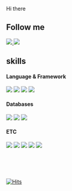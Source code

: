 Hi there

## Follow me

<a href="https://velog.io/@ddh963963" rel="nofollow">
  <img  src="https://img.shields.io/badge/myblog-20C997?style=flat-square&logo=Velog&logoColor=white"/>
</a>
<a href="mailto:hyeonyong737@gmail.com">
  <img  src="https://img.shields.io/badge/hyeonyong737@gmail.com-8B89CC?style=flat-square&logo=Gmail&logoColor=white"/>
</a>


## skills

#### Language & Framework
<img src="https://img.shields.io/badge/Java-007396?style=flat-square&logo=Java&logoColor=white"/></a>
<img src="https://img.shields.io/badge/springboot-6DB33F?style=flat-square&logo=springboot&logoColor=white"/></a>
<img src="https://img.shields.io/badge/JPA-ED145B?style=flat-square&logo=JPA&logoColor=white"/></a>
<img src="https://img.shields.io/badge/Mybatis-003B57?style=flat-square&logo=Mybatis&logoColor=white"/></a>

#### Databases 

<img src="https://img.shields.io/badge/Mysql-4479A1?style=flat-square&logo=Mysql&logoColor=white"/></a>
<img src="https://img.shields.io/badge/Redis-DC382D?style=flat-square&logo=Redis&logoColor=white"/></a>
<img src="https://img.shields.io/badge/Oracle-F80000?style=flat-square&logo=Oracle&logoColor=white"/></a>

#### ETC
<img src="https://img.shields.io/badge/Jenkins-D24939?style=flat-square&logo=Jenkins&logoColor=white"/></a>
<img src="https://img.shields.io/badge/JUnit5-25A162?style=flat-square&logo=JUnit5&logoColor=white"/></a>
<img src="https://img.shields.io/badge/Docker-2496ED?style=flat-square&logo=Docker&logoColor=white"/></a>
<img src="https://img.shields.io/badge/Nginx-009639?style=flat-square&logo=Nginx&logoColor=white"/></a>
<img src="https://img.shields.io/badge/Git-F05032?style=flat-square&logo=Git&logoColor=white"/></a>

<br>
<br>
<br>

[![Hits](https://hits.seeyoufarm.com/api/count/incr/badge.svg?url=https%3A%2F%2Fgithub.com%2FHYK97%2Fhit-counter&count_bg=%236E91FF&title_bg=%236E91FF&icon=&icon_color=%23000000&title=hits&edge_flat=false)](https://hits.seeyoufarm.com)
